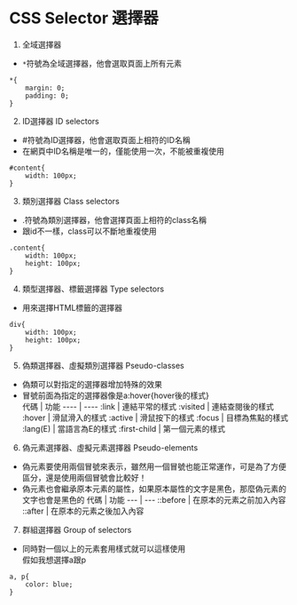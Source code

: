 # CSS Selector 選擇器
1. 全域選擇器
- `*`符號為全域選擇器，他會選取頁面上所有元素
```
*{
    margin: 0;
    padding: 0;
}
```
2. ID選擇器 ID selectors
- #符號為ID選擇器，他會選取頁面上相符的ID名稱
- 在網頁中ID名稱是唯一的，僅能使用一次，不能被重複使用
```
#content{
    width: 100px;
}
```
3. 類別選擇器 Class selectors
- .符號為類別選擇器，他會選擇頁面上相符的class名稱
- 跟id不一樣，class可以不斷地重複使用
```
.content{
    width: 100px;
    height: 100px;
}
```
4. 類型選擇器、標籤選擇器 Type selectors
- 用來選擇HTML標籤的選擇器
```
div{
    width: 100px;
    height: 100px;
}
```
5. 偽類選擇器、虛擬類別選擇器 Pseudo-classes
- 偽類可以對指定的選擇器增加特殊的效果
- 冒號前面為指定的選擇器像是a:hover{hover後的樣式}  
代碼 | 功能
---- | ----
:link | 連結平常的樣式
:visited | 連結查閱後的樣式
:hover | 滑鼠滑入的樣式
:active | 滑鼠按下的樣式
:focus | 目標為焦點的樣式
:lang(E) | 當語言為E的樣式
:first-child | 第一個元素的樣式

6. 偽元素選擇器、虛擬元素選擇器 Pseudo-elements
- 偽元素要使用兩個冒號來表示，雖然用一個冒號也能正常運作，可是為了方便區分，還是使用兩個冒號會比較好！
- 偽元素也會繼承原本元素的屬性，如果原本屬性的文字是黑色，那麼偽元素的文字也會是黑色的
代碼 | 功能
--- | ---
::before | 在原本的元素之前加入內容
::after | 在原本的元素之後加入內容

7. 群組選擇器 Group of selectors
- 同時對一個以上的元素套用樣式就可以這樣使用  
假如我想選擇a跟p
```
a, p{
    color: blue;
}
```